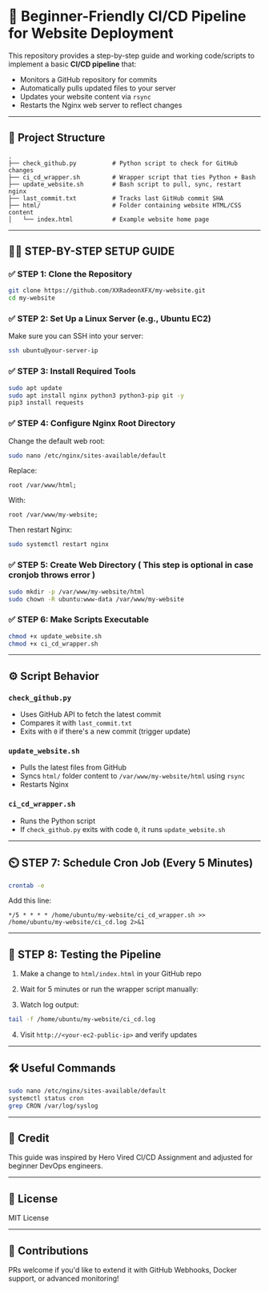 # 🚀 Beginner-Friendly CI/CD Pipeline for Website Deployment

This repository provides a step-by-step guide and working code/scripts to implement a basic **CI/CD pipeline** that:

* Monitors a GitHub repository for commits
* Automatically pulls updated files to your server
* Updates your website content via `rsync`
* Restarts the Nginx web server to reflect changes

---

## 📁 Project Structure

```
.
├── check_github.py          # Python script to check for GitHub changes
├── ci_cd_wrapper.sh         # Wrapper script that ties Python + Bash
├── update_website.sh        # Bash script to pull, sync, restart nginx
├── last_commit.txt          # Tracks last GitHub commit SHA
├── html/                    # Folder containing website HTML/CSS content
│   └── index.html           # Example website home page
```

---

## 🧑‍💻 STEP-BY-STEP SETUP GUIDE

### ✅ STEP 1: Clone the Repository

```bash
git clone https://github.com/XXRadeonXFX/my-website.git
cd my-website
```

### ✅ STEP 2: Set Up a Linux Server (e.g., Ubuntu EC2)

Make sure you can SSH into your server:

```bash
ssh ubuntu@your-server-ip
```

### ✅ STEP 3: Install Required Tools

```bash
sudo apt update
sudo apt install nginx python3 python3-pip git -y
pip3 install requests
```

### ✅ STEP 4: Configure Nginx Root Directory

Change the default web root:

```bash
sudo nano /etc/nginx/sites-available/default
```

Replace:

```nginx
root /var/www/html;
```

With:

```nginx
root /var/www/my-website;
```

Then restart Nginx:

```bash
sudo systemctl restart nginx
```

### ✅ STEP 5: Create Web Directory ( This step is optional in case cronjob throws error )

```bash
sudo mkdir -p /var/www/my-website/html
sudo chown -R ubuntu:www-data /var/www/my-website
```

### ✅ STEP 6: Make Scripts Executable

```bash
chmod +x update_website.sh
chmod +x ci_cd_wrapper.sh
```

---

## ⚙️ Script Behavior

### `check_github.py`

* Uses GitHub API to fetch the latest commit
* Compares it with `last_commit.txt`
* Exits with `0` if there's a new commit (trigger update)

### `update_website.sh`

* Pulls the latest files from GitHub
* Syncs `html/` folder content to `/var/www/my-website/html` using `rsync`
* Restarts Nginx

### `ci_cd_wrapper.sh`

* Runs the Python script
* If `check_github.py` exits with code `0`, it runs `update_website.sh`

---

## ⏲️ STEP 7: Schedule Cron Job (Every 5 Minutes)

```bash
crontab -e
```

Add this line:

```cron
*/5 * * * * /home/ubuntu/my-website/ci_cd_wrapper.sh >> /home/ubuntu/my-website/ci_cd.log 2>&1
```

---

## 🧪 STEP 8: Testing the Pipeline

1. Make a change to `html/index.html` in your GitHub repo
2. Wait for 5 minutes or run the wrapper script manually:

3. Watch log output:

```bash
tail -f /home/ubuntu/my-website/ci_cd.log
```

4. Visit `http://<your-ec2-public-ip>` and verify updates

---

## 🛠️ Useful Commands

```bash
sudo nano /etc/nginx/sites-available/default
systemctl status cron
grep CRON /var/log/syslog
```

---

## 🙌 Credit

This guide was inspired by Hero Vired CI/CD Assignment and adjusted for beginner DevOps engineers.

---

## 📎 License

MIT License

---

## 🤝 Contributions

PRs welcome if you'd like to extend it with GitHub Webhooks, Docker support, or advanced monitoring!
